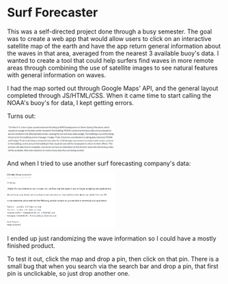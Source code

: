 # Surf Forecaster

This was a self-directed project done through a busy semester. The goal was to create a web app that would allow users to click on an interactive satellite map of the earth and have the app return general information about the waves in that area, averaged from the nearest 3 available buoy's data. I wanted to create a tool that could help surfers find waves in more remote areas through combining the use of satellite images to see natural features with general information on waves.

I had the map sorted out through Google Maps' API, and the general layout completed through JS/HTML/CSS. When it came time to start calling the NOAA's buoy's for data, I kept getting errors.

Turns out:

<img src="uhoh.PNG" width="50%" height="auto" alt="Screenshot of article stating that a flood destroyed a data center">

And when I tried to use another surf forecasting company's data:

<img src="uhoh2.PNG" width="50%" height="auto" alt="Screenshot of email from a member of the Magicseaweed team saying they have reached their capacity for API applications">

I ended up just randomizing the wave information so I could have a mostly finished product.

To test it out, click the map and drop a pin, then click on that pin. There is a small bug that when you search via the search bar and drop a pin, that first pin is unclickable, so just drop another one. 
